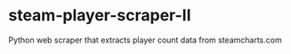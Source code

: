 # steam-player-scraper-II
  Python web scraper that extracts player count data from steamcharts.com
